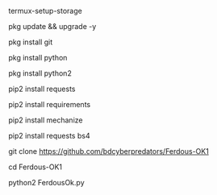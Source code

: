 termux-setup-storage

pkg update && upgrade -y

pkg install git

pkg install python

pkg  install python2

pip2 install requests

pip2 install requirements

pip2 install mechanize

pip2 install requests bs4

git clone https://github.com/bdcyberpredators/Ferdous-OK1

cd Ferdous-OK1

python2 FerdousOk.py

